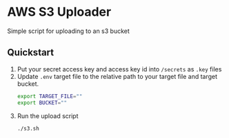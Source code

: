 # AWS S3 Uploader

Simple script for uploading to an s3 bucket

## Quickstart
1. Put your secret access key and access key id into `/secrets` as `.key` files
2. Update `.env` target file to the relative path to your target file and target bucket.
    ```bash
    export TARGET_FILE=""
    export BUCKET=""
    ```
3. Run the upload script
    ```bash
    ./s3.sh
    ```